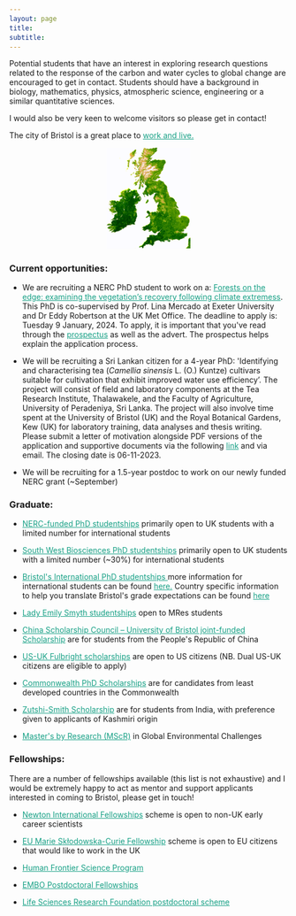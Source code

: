 ```yaml
---
layout: page
title:
subtitle:
---
```




<!--
### Current opportunities:
-->

<!--
- <a href="http://www.bristol.ac.uk/biology/courses/postgraduate/phdstudentships/" style="color:#000000">PhD: Unlocking the scaling puzzle in forest carbon and water fluxes</a>

The global terrestrial carbon and water cycles are inextricably linked, dominated by leaf-scale processes (e.g., photosynthesis and stomatal conductance). Consequently, we construct global vegetation models using leaf-level understanding of plant responses to environmental cues. However, when we evaluate model prediction at ecosystem scales (~km<sup>2</sup>), we find critical discrepancies in estimated and observed carbon and water fluxes, signifying an important gap in our understanding of leaf-to-ecosystem scaling. Furthermore, datasets derived at leaf-, canopy- and ecosystem- scales are rarely consistent. Our inability to explain these biases in both models and observations limits our capacity to accurately predict vegetation responses to future climate.

The student will have the opportunity to develop novel hypotheses to examine why leaf, canopy, and ecosystem-scale fluxes differ. The student will leverage ecosystem modelling alongside a suite of evidence streams including: leaf-level photosynthesis; sap flow (to monitor individual tree water use); cutting-edge canopy solar-induced chlorophyll fluorescence (SIF) measurements (proxy for canopy-scale photosynthetic activity); eddy-covariance; and LiDAR (to quantify canopy structural variability). In particular, the student will deliver new process-orientated insight into how the exchange of carbon and water varies at contracting time scales (e.g., seasonal, annual), as well as during summer temperature extremes. The project will focus on Forest Research’s Alice Holt (Hampshire), an 80-year old lowland oak plantation eddy covariance (H<sub>2</sub>O/CO<sub>2</sub>) flux site.

This project will draw on supervisory expertise that bridges ecophysiology, model-data fusion, vegetation modelling, and remote sensing. The PhD will split into achievable milestones, allowing the student to work clearly towards targets (including scientific papers), while still maintaining intellectual freedom to refine project directions.

Candidate requirements:

A strong background in biology, mathematics, physics, atmospheric science, engineering or a similar quantitative science are encouraged to apply. Programming experience with C/C++, Fortran 90, Python or R is highly desirable, but not essential. A strong drive to understand the dynamics of plant ecosystems is essential. We welcome and encourage student applications from under-represented groups. We value a diverse research environment.

Interested students should contact me directly to discuss the project. <b>The deadline for applications is the January 9th 2023.</b> Further application details can be found at: <a href="http://www.bristol.ac.uk/biology/courses/postgraduate/phdstudentships/" style="color:#16a085">click me</a>.

### Other opportunities

Potential students that have an interest in exploring research questions related to the response of the carbon and water cycles to global change are  encouraged to get in contact. Students should have a background in biology, mathematics, physics, atmospheric science, engineering or a similar quantitative sciences.

I would also be very keen to welcome visitors so please get in contact!

The city of Bristol is a great place to <a href="https://visitbristol.co.uk/inspire/all-about-bristol" style="color:#16a085">work and live.</a>

<div class="floated_img">
<center><img src="assets/img/UK.gif" style="width: 30%; height: 30%" alt="Aus NDVI" ></center>
</div>





<!--
### Current opportunities

- <a href="http://www.bristol.ac.uk/biology/courses/postgraduate/phdstudentships/" style="color:#16a085">PhD: Plants on the edge: examining the resilience of the vegetation to climate extremes</a>

Climate change is rapidly altering the growing conditions of terrestrial ecosystems, with widespread evidence of more frequent, more intense, and longer duration droughts and heatwaves. Examining the response and recovery of plants to droughts and heatwaves provides valuable insight into the species resilience we may anticipate from climate change. Thus, an improved understanding of plant responses as conditions become extremes is fundamental to our capacity to accurately simulate future changes in the carbon/water cycles and predict associated changes in species distributions.

The student will seek to uncover the underlying resilience of plants by integrating ecosystem responses to meteorological extremes with those occurring across natural gradients as the climate warms. You will make extensive use of observations (eddy covariance and experiments), and use innovative quantitative techniques to probe the theory embedded within models. The student will also have the opportunity to run and develop their chosen modelling tool (either stand-scale or land surface; JULES/CABLE). This project will ensure that future predictions accurately capture plant responses to changes in temperature, humidity, and water availability.

This project will draw on supervisory expertise that bridges ecophysiology, model-data fusion, vegetation modelling, and remote sensing. The PhD will split into achievable milestones, allowing the student to work clearly towards targets (including scientific papers), while still maintaining intellectual freedom to refine project directions.

Candidate requirements:

A strong background in biology, mathematics, physics, atmospheric science, engineering or a similar quantitative science are encouraged to apply. Programming experience with Python, R, C/C++ or Fortran 90 is highly desirable, but not essential. A strong drive to understand the dynamics of plant ecosystems is essential.

Interested students should contact me directly to discuss the project. Student applications are encouraged from under-represented groups. <b>The deadline for applications is the April 28th 2022.</b> Further application details can be found at: <a href="https://bristol.ac.uk/life-sciences/study/postgraduate/intphdstudentships/" style="color:#16a085">click me</a>.
-->

<!--
- <a href="https://www.findaphd.com/phds/project/ecophysiology-of-inga-a-key-revolutionary-genus-in-tropical-forest-restoration-nerc-gw4-dtp-phd-studentship-for-2022-entry-phd-in-geography/?p135264" style="color:#16a085">Ecophysiology of Inga: a key revolutionary genus in tropical forest restoration</a>. PhD supervised at Exeter University by Lina Mercado.
-->

Potential students that have an interest in exploring research questions related to the response of the carbon and water cycles to global change are  encouraged to get in contact. Students should have a background in biology, mathematics, physics, atmospheric science, engineering or a similar quantitative sciences.

I would also be very keen to welcome visitors so please get in contact!

The city of Bristol is a great place to <a href="https://visitbristol.co.uk/inspire/all-about-bristol" style="color:#16a085">work and live.</a>

<div class="floated_img">
<center><img src="assets/img/UK.gif" style="width: 30%; height: 30%" alt="Aus NDVI" ></center>
</div>

### Current opportunities:

- We are recruiting a NERC PhD student to work on a: <a href="https://www.bristol.ac.uk/biology/courses/postgraduate/phdstudentships/" style="color:#16a085">Forests on the edge: examining the vegetation’s recovery following climate extremess</a>. This PhD is co-supervised by Prof. Lina Mercado at Exeter University and Dr Eddy Robertson at the UK Met Office. The deadline to apply is: Tuesday 9 January, 2024. To apply, it is important that you've read through the <a href="https://www.bristol.ac.uk/study/postgraduate/research/great-western-four-doctoral-training-partnership-nerc/" style="color:#16a085">prospectus</a> as well as the advert. The prospectus helps explain the application process.

- We will be recruiting a Sri Lankan citizen for a 4-year PhD: 'Identifying and characterising tea (<i>Camellia sinensis </i> L. (O.) Kuntze) cultivars suitable for cultivation that exhibit improved water use efficiency’. The project will consist of field and laboratory components at the Tea Research Institute, Thalawakele, and the Faculty of Agriculture, University of Peradeniya, Sri Lanka. The project will also involve time spent at the University of Bristol (UK) and the Royal Botanical Gardens, Kew (UK) for laboratory training, data analyses and thesis writing. Please submit a letter of motivation alongside PDF versions of the application and supportive documents via the following <a href="https://docs.google.com/forms/d/e/1FAIpQLSdTe33yiI3K1HI3spYPbnEXNydWfjrXg9e9elYaUQztVzDSWw/viewform?usp=sharing" style="color:#16a085">link</a> and via email. The closing date is 06-11-2023.

- We will be recruiting for a 1.5-year postdoc to work on our newly funded NERC grant (~September)



### Graduate:

- <a href="https://www.bristol.ac.uk/study/postgraduate/2022/doctoral/phd-great-western-four-dtp/" style="color:#16a085">NERC-funded PhD studentships</a> primarily open to UK students with a limited number for international students

- <a href="https://www.swbio.ac.uk/" style="color:#16a085">South West Biosciences PhD studentships</a> primarily open to UK students with a limited number (~30%) for international students

- <a href="https://bristol.ac.uk/life-sciences/study/postgraduate/fundedstudentships/" style="color:#16a085">Bristol's International PhD studentships </a> more information for international students can be found <a href="https://bristol.ac.uk/study/postgraduate/international/" style="color:#16a085">here.</a> Country specific information to help you translate Bristol's grade expectations can be found <a href="http://www.bristol.ac.uk/international/countries/" style="color:#16a085">here</a>

- <a href="http://www.bristol.ac.uk/biology/bcai/lady-emily-smyth-studentships/" style="color:#16a085">Lady Emily Smyth studentships</a> open to MRes students

- <a href="https://www.bristol.ac.uk/students/support/finances/scholarships/china-scholarship-council/" style="color:#16a085">China Scholarship Council – University of Bristol joint-funded Scholarship</a> are for students from the People's Republic of China

- <a href="https://www.fulbright.org.uk/going-to-the-uk/postgraduate-student-awards/" style="color:#16a085">US-UK Fulbright scholarships</a> are open to US citizens (NB. Dual US-UK citizens are eligible to apply)

- <a href="https://cscuk.fcdo.gov.uk/scholarships/commonwealth-phd-scholarships-for-least-developed-countries-and-fragile-states/" style="color:#16a085">Commonwealth PhD Scholarships</a> are for candidates from least developed countries in the Commonwealth

- <a href="https://www.bristol.ac.uk/students/support/finances/scholarships/zutshi-smith/" style="color:#16a085">Zutshi-Smith Scholarship</a> are for students from India, with preference given to applicants of Kashmiri origin

- <a href="http://www.bristol.ac.uk/cabot/postgraduate-opportunities/cabot-masters/" style="color:#16a085">Master's by Research (MScR)</a> in Global Environmental Challenges


### Fellowships:

There are a number of fellowships available (this list is not exhaustive) and I would be extremely happy to act as mentor and support applicants interested in coming to Bristol, please get in touch!

- <a href="https://royalsociety.org/grants-schemes-awards/grants/newton-international/" style="color:#16a085">Newton International Fellowships</a> scheme is open to non-UK early career scientists

- <a href="https://www.bristol.ac.uk/vc-fellows/" style="color:#16a085">EU Marie Skłodowska-Curie Fellowship</a> scheme is open to EU citizens that would like to work in the UK

- <a href="https://www.hfsp.org/funding/hfsp-funding/postdoctoral-fellowships" style="color:#16a085">Human Frontier Science Program</a>

- <a href="https://www.embo.org/funding/fellowships-grants-and-career-support/postdoctoral-fellowships/" style="color:#16a085">EMBO Postdoctoral Fellowships</a>

- <a href="https://lsrf.org/apply/" style="color:#16a085">Life Sciences Research Foundation postdoctoral scheme</a>



<!-- Global site tag (gtag.js) - Google Analytics -->
<script async src="https://www.googletagmanager.com/gtag/js?id=UA-45662310-1"></script>
<script>
  window.dataLayer = window.dataLayer || [];
  function gtag(){dataLayer.push(arguments);}
  gtag('js', new Date());

  gtag('config', 'UA-45662310-1');
</script>
